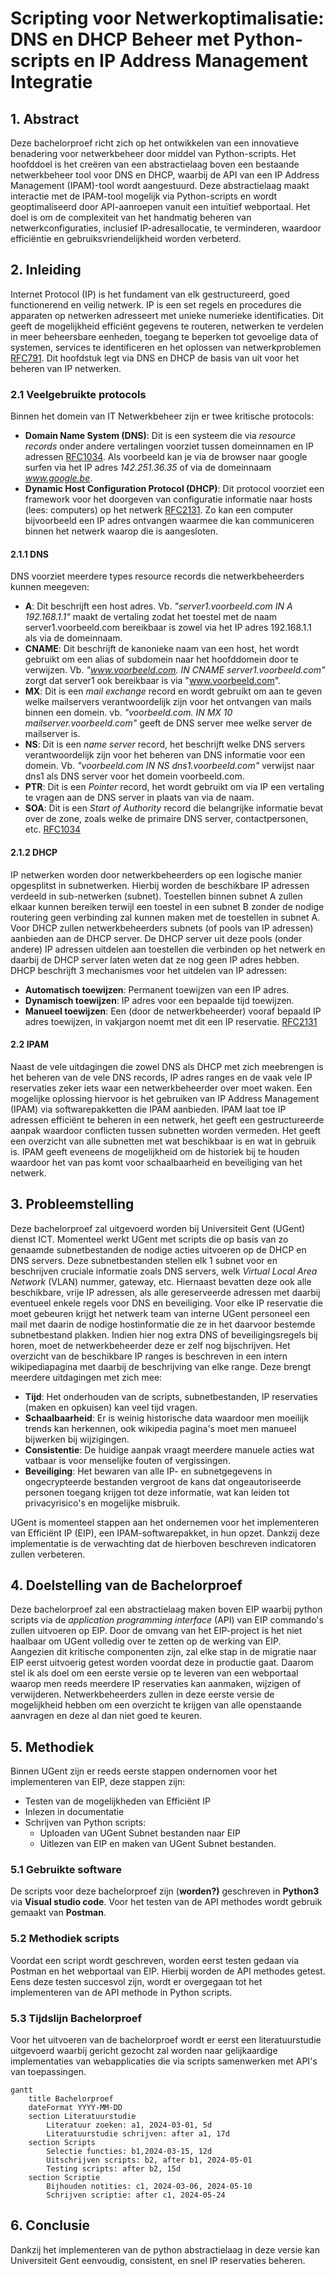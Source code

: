 # Scripting voor Netwerkoptimalisatie: DNS en DHCP Beheer met Python-scripts en IP Address Management Integratie

## 1. Abstract
Deze bachelorproef richt zich op het ontwikkelen van een innovatieve benadering voor netwerkbeheer door middel van Python-scripts. 
Het hoofddoel is het creëren van een abstractielaag boven een bestaande netwerkbeheer tool voor DNS en DHCP, 
waarbij de API van een IP Address Management (IPAM)-tool wordt aangestuurd. 
Deze abstractielaag maakt interactie met de IPAM-tool mogelijk via Python-scripts en wordt geoptimaliseerd door API-aanroepen vanuit een intuïtief webportaal. 
Het doel is om de complexiteit van het handmatig beheren van netwerkconfiguraties, inclusief IP-adresallocatie, te verminderen, waardoor efficiëntie en gebruiksvriendelijkheid worden verbeterd.

## 2. Inleiding
Internet Protocol (IP) is het fundament van elk gestructureerd, goed functionerend en veilig netwerk. IP is een set regels en procedures die apparaten op netwerken adresseert met unieke numerieke identificaties. Dit geeft de mogelijkheid efficiënt gegevens te routeren, netwerken te verdelen in meer beheersbare eenheden, toegang te beperken tot gevoelige data of systemen, services te identificeren en het oplossen van netwerkproblemen [RFC791](https://www.rfc-editor.org/rfc/rfc791). Dit hoofdstuk legt via DNS en DHCP de basis van uit voor het beheren van IP netwerken. 

### 2.1 Veelgebruikte protocols
Binnen het domein van IT Netwerkbeheer zijn er twee kritische protocols: 
- **Domain Name System (DNS)**: Dit is een systeem die via *resource records* onder andere vertalingen voorziet tussen domeinnamen en IP adressen [RFC1034](https://www.rfc-editor.org/rfc/rfc1034). Als voorbeeld kan je via de browser naar google surfen via het IP adres *142.251.36.35* of via de domeinnaam *www.google.be*.
- **Dynamic Host Configuration Protocol (DHCP)**: Dit protocol voorziet een framework voor het doorgeven van configuratie informatie naar hosts (lees: computers) op het netwerk [RFC2131](https://datatracker.ietf.org/doc/html/rfc2131). Zo kan een computer bijvoorbeeld een IP adres ontvangen waarmee die kan communiceren binnen het netwerk waarop die is aangesloten.
  
#### 2.1.1 DNS
DNS voorziet meerdere types resource records die netwerkbeheerders kunnen meegeven: 
  - **A**: Dit beschrijft een host adres. Vb. *"server1.voorbeeld.com IN A 192.168.1.1"* maakt de vertaling zodat het toestel met de naam server1.voorbeeld.com bereikbaar is zowel via het IP adres 192.168.1.1 als via de domeinnaam. 
  - **CNAME**: Dit beschrijft de kanonieke naam van een host, het wordt gebruikt om een alias of subdomein naar het hoofddomein door te verwijzen. Vb. *"www.voorbeeld.com. IN CNAME server1.voorbeeld.com"* zorgt dat server1 ook bereikbaar is via "www.voorbeeld.com".
  - **MX**: Dit is een *mail exchange* record en wordt gebruikt om aan te geven welke mailservers verantwoordelijk zijn voor het ontvangen van mails binnen een domein. vb. *"voorbeeld.com. IN MX 10 mailserver.voorbeeld.com"* geeft de DNS server mee welke server de mailserver is.
  - **NS**: Dit is een *name server* record, het beschrijft welke DNS servers verantwoordelijk zijn voor het beheren van DNS informatie voor een domein. Vb. *"voorbeeld.com IN NS dns1.voorbeeld.com"* verwijst naar dns1 als DNS server voor het domein voorbeeld.com.
  - **PTR**: Dit is een *Pointer* record, het wordt gebruikt om via IP een vertaling te vragen aan de DNS server in plaats van via de naam.
  - **SOA**: Dit is een *Start of Authority* record die belangrijke informatie bevat over de zone, zoals welke de primaire DNS server, contactpersonen, etc.
[RFC1034](https://www.rfc-editor.org/rfc/rfc1034)

#### 2.1.2 DHCP
IP netwerken worden door netwerkbeheerders op een logische manier opgesplitst in subnetwerken. Hierbij worden de beschikbare IP adressen verdeeld in sub-netwerken (subnet). Toestellen binnen subnet A zullen elkaar kunnen bereiken terwijl een toestel in een subnet B zonder de nodige routering geen verbinding zal kunnen maken met de toestellen in subnet A.
Voor DHCP zullen netwerkbeheerders subnets (of pools van IP adressen) aanbieden aan de DHCP server. De DHCP server uit deze pools (onder andere) IP adressen uitdelen aan toestellen die verbinden op het netwerk en daarbij de DHCP server laten weten dat ze nog geen IP adres hebben.
DHCP beschrijft 3 mechanismes voor het uitdelen van IP adressen:
- **Automatisch toewijzen**: Permanent toewijzen van een IP adres.
- **Dynamisch toewijzen**: IP adres voor een bepaalde tijd toewijzen.
- **Manueel toewijzen**: Een (door de netwerkbeheerder) vooraf bepaald IP adres toewijzen, in vakjargon noemt met dit een IP reservatie.
[RFC2131](https://datatracker.ietf.org/doc/html/rfc2131)

#### 2.2 IPAM
Naast de vele uitdagingen die zowel DNS als DHCP met zich meebrengen is het beheren van de vele DNS records, IP adres ranges en de vaak vele IP reservaties zeker iets waar een netwerkbeheerder over moet waken. 
Een mogelijke oplossing hiervoor is het gebruiken van IP Address Management (IPAM) via softwarepakketten die IPAM aanbieden.
IPAM laat toe IP adressen efficiënt te beheren in een netwerk, het geeft een gestructureerde aanpak waardoor conflicten tussen subnetten worden vermeden. Het geeft een overzicht van alle subnetten met wat beschikbaar is en wat in gebruik is. IPAM geeft eveneens de mogelijkheid om de historiek bij te houden waardoor het van pas komt voor schaalbaarheid en beveiliging van het netwerk.

## 3. Probleemstelling
Deze bachelorproef zal uitgevoerd worden bij Universiteit Gent (UGent) dienst ICT. Momenteel werkt UGent met scripts die op basis van zo genaamde subnetbestanden de nodige acties uitvoeren op de DHCP en DNS servers. 
Deze subnetbestanden stellen elk 1 subnet voor en beschrijven cruciale informatie zoals DNS servers, welk *Virtual Local Area Network* (VLAN) nummer, gateway, etc. Hiernaast bevatten deze ook alle beschikbare, vrije IP adressen, als alle gereserveerde adressen met daarbij eventueel enkele regels voor DNS en beveiliging.
Voor elke IP reservatie die moet gebeuren krijgt het netwerk team van interne UGent personeel een mail met daarin de nodige hostinformatie die ze in het daarvoor bestemde subnetbestand plakken. Indien hier nog extra DNS of beveiligingsregels bij horen, moet de netwerkbeheerder deze er zelf nog bijschrijven.
Het overzicht van de beschikbare IP ranges is beschreven in een intern wikipediapagina met daarbij de beschrijving van elke range. Deze brengt meerdere uitdagingen met zich mee:
- **Tijd**: Het onderhouden van de scripts, subnetbestanden, IP reservaties (maken en opkuisen) kan veel tijd vragen.
- **Schaalbaarheid**: Er is weinig historische data waardoor men moeilijk trends kan herkennen, ook wikipedia pagina's moet men manueel bijwerken bij wijzigingen.
- **Consistentie**: De huidige aanpak vraagt meerdere manuele acties wat vatbaar is voor menselijke fouten of vergissingen.  
- **Beveiliging**: Het bewaren van alle IP- en subnetgegevens in ongecrypteerde bestanden vergroot de kans dat ongeautoriseerde personen toegang krijgen tot deze informatie, wat kan leiden tot privacyrisico's en mogelijke misbruik. 

UGent is momenteel stappen aan het ondernemen voor het implementeren van Efficiënt IP (EIP), een IPAM-softwarepakket, in hun opzet. Dankzij deze implementatie is de verwachting dat de hierboven beschreven indicatoren zullen verbeteren.

## 4. Doelstelling van de Bachelorproef
Deze bachelorproef zal een abstractielaag maken boven EIP waarbij python scripts via de *application programming interface* (API) van EIP commando's zullen uitvoeren op EIP.
Door de omvang van het EIP-project is het niet haalbaar om UGent volledig over te zetten op de werking van EIP. Aangezien dit kritische componenten zijn, zal elke stap in de migratie naar EIP eerst uitvoerig getest worden voordat deze in productie gaat.
Daarom stel ik als doel om een eerste versie op te leveren van een webportaal waarop men reeds meerdere IP reservaties kan aanmaken, wijzigen of verwijderen. Netwerkbeheerders zullen in deze eerste versie de mogelijkheid hebben om een overzicht te krijgen van alle openstaande aanvragen en deze al dan niet goed te keuren.

## 5. Methodiek
Binnen UGent zijn er reeds eerste stappen ondernomen voor het implementeren van EIP, deze stappen zijn:
 - Testen van de mogelijkheden van Efficiënt IP
 - Inlezen in documentatie
 - Schrijven van Python scripts:
   - Uploaden van UGent Subnet bestanden naar EIP
   - Uitlezen van EIP en maken van UGent Subnet bestanden.

### 5.1 Gebruikte software
De scripts voor deze bachelorproef zijn (**worden?)** geschreven in **Python3** via **Visual studio code**. Voor het testen van de API methodes wordt gebruik gemaakt van **Postman**.

### 5.2 Methodiek scripts
Voordat een script wordt geschreven, worden eerst testen gedaan via Postman en het webportaal van EIP. Hierbij worden de API methodes getest. Eens deze testen succesvol zijn, wordt er overgegaan tot het implementeren van de API methode in Python scripts.

### 5.3 Tijdslijn Bachelorproef
Voor het uitvoeren van de bachelorproef wordt er eerst een literatuurstudie uitgevoerd waarbij gericht gezocht zal worden naar gelijkaardige implementaties van webapplicaties die via scripts samenwerken met API's van toepassingen. 

```mermaid
gantt
    title Bachelorproef
    dateFormat YYYY-MM-DD
    section Literatuurstudie
        Literatuur zoeken: a1, 2024-03-01, 5d
        Literatuurstudie schrijven: after a1, 17d
    section Scripts
        Selectie functies: b1,2024-03-15, 12d
        Uitschrijven scripts: b2, after b1, 2024-05-01
        Testing scripts: after b2, 15d
    section Scriptie
        Bijhouden notities: c1, 2024-03-06, 2024-05-10
        Schrijven scriptie: after c1, 2024-05-24
```

## 6. Conclusie
Dankzij het implementeren van de python abstractielaag in deze versie kan Universiteit Gent eenvoudig, consistent, en snel IP reservaties beheren. 
